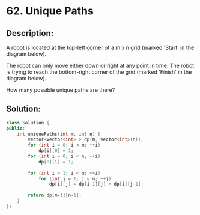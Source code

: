 # 62. Unique Paths

## Description:

A robot is located at the top-left corner of a m x n grid (marked 'Start' in the diagram below).

The robot can only move either down or right at any point in time. The robot is trying to reach the bottom-right corner of the grid (marked 'Finish' in the diagram below).

How many possible unique paths are there?

## Solution:

```c++
class Solution {
public:
    int uniquePaths(int m, int n) {
        vector<vector<int> > dp(m, vector<int>(n));
        for (int i = 0; i < m; ++i)
            dp[i][0] = 1;
        for (int i = 0; i < n; ++i)
            dp[0][i] = 1;
        
        for (int i = 1; i < m; ++i)
            for (int j = 1; j < n; ++j)
                dp[i][j] = dp[i-1][j] + dp[i][j-1];
        
        return dp[m-1][n-1];
    }
};
```

<!-- remark：

-  -->
